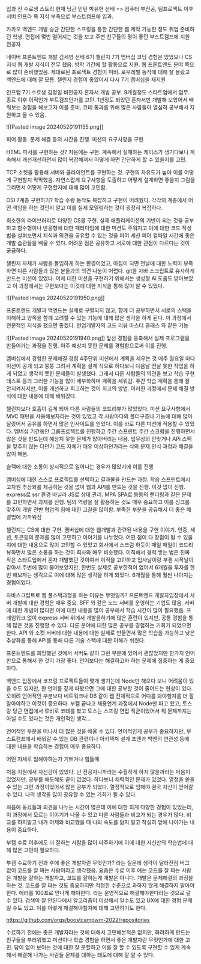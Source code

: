입과 전 수료생 스토리
현재 당근 인턴 박유현 선배 => 컴퓨터 부전공, 팀프로젝트 이후 서버 인프라 쪽 지식 부족으로 부스트캠프에 입과.

카카오 백엔드 개발 승균
간단한 스프링을 통한 간단한 웹 제작 가능한 정도 취업 준비하던 학생. 면접에 몇번 떨어지는 것을 보고 주변 친구들의 평이 좋던 부스트캠프에 지원
전공자

네이버 프론트엔드 개발 김세영 선배
6기 챌린지 7기 멤버십
코딩 경험은 있었으나 CS 지식 웹 개발 지식이 전무 했음. 방학 기간에 할 활동으로 지원. 웹 프론트엔드 분야 쪽으로 많이 준비했었음. 제대로된 프로젝트 경험이 미비. 로우레벨 동작에 대해 잘 몰랐고 백엔드에 대해 잘 모름. 챌린지 경험이 좋았어서 다시 7기 멤버십을 재지원

인프랩 7기 수료생 김명일 
비전공자 혼자서 개발 공부. 9개월정도 스타트업에서 업무. 종료 이후 이직인가 부트캠프인가를 고민. 1년정도 되었던 혼자서만 개발해 보았어서 배워보는 경험을 해보고자 이를 준비. 코테 통과를 위해 많은 사람들이 열심히 공부해서 지원하고 올 수 있음.

![[Pasted image 20240520191155.png]]

피어 활동. 문제 해결 등의 시간을 진행. 미션의 요구사항을 구현

HTML 파서를 구현하는 것? 처음에는 구현. 계속해서 실패하는 케이스가 생기다보니 계속해서 개선개선하면서 많이 복잡해져서 어떻게 하면 간단하게 할 수 있을지를 고민.

TCP 소켓을 활용해 서버와 클라이언트를 구현하는 것. 구현의 자유도가 높아 이를 어떻게 구현할지 막막했음. 자연스럽게 요구사항을 도출하고 어떻게 설계하면 좋을지 그림을 그리면서 어떻게 구현할지에 대해 많이 고민함.

OSI 7계층 구현하기? 학습 수랑 동작도 복잡하고 구현이 어려웠다. 각각의 계층에서 어떤 책임을 하는 것인지 알고 이를 실제 모델링하는 것이 굉장히 복잡하다.

최소한의 라이브러리로 다양한 CS를 구현. 실제 애플리케이션의 기반이 되는 것을 공부하고 함수형이나 반응형에 대한 패러다임에 대한 미션도 주워지고 이에 대한 코드 작성법을 살펴보면서 지식과 의견을 공유할 수 있는 것을 피어 세션 피어 컴파일 시간에 좋은 개발 습관들을 배울 수 있다. 
어려운 점은 공유하고 서로에 대한 관점이 다르다는 것이 궁금하다.

챌린지 자체가 사람을 몰입하게 하는 환경이었고, 아침이 되면 전날에 대한 노력이 부족하면 다른 사람들과 많은 분들과의 의견 나눔이 어렵다. git을 자바 스크립트로 유사하게 만드는 미션이 있었다. 이에 대한 미션을 구현하기 위해서는 생성형 Ai 도움도 받아보았고 이 과정에서는 구현보다는 이것에 대한 지식을 통해 많이 알 수 있었다.

![[Pasted image 20240520191950.png]]

프론트엔드 개발과 백엔드는 실제로 구별되지 않고, 함께 더 공부하면서 서로의 스택을 이해하고 양쪽을 함께 고려할 수 있는 기능에 대해 많은 생각을 하게 된다.
이 과정에서 전문적인 지식을 했으면 좋겠다. 현업개발자의 코드 리뷰 마스터 클래스 와 같은 기능



![[Pasted image 20240520191940.png]]
앞선 경험을 응축해서 실제 프로그램을 만들어가는 과정을 진행. 아주 예상치 못한 문제를 경험함으로써 이를 진행. 

멤버십에서 경험한 문제해결 경험
4주단위 미션에서 계획을 세우는 것 매주 월요일 마다 미션이 공개 되고 뭉뚱 그려서 계획을 설계 식으로 하다보니 다음날 전날 못한 작업을 하게 되었고 생각치 못한 문제들이 발생했다.
그래서 다른 사람들의 의견을 보고 학습 구현 테스트 등의 그러한 기능을 많이 세부화하며 계획을 세워감. 주간 학습 계획을 통해 잘 안지켜지지만, 이를 개선하고 회고하는 것이 최고의 방법. 
이러한 과정에서 문제 해결 방식에 대한 내용에 대해 배워갔다.

챌린지보다 호흡이 길게 되어 다른 사람들의 코드리뷰가 많았었다. 미션 요구사항에서 MVC 패턴을 사용해보자라는 것이 있었고 각 사람마다의 폴더구조나 기능에 대해 많이 달랐어서 공유를 하면서 많은 인사이트를 얻었다.
이를 바로 다른 미션에 적용할 수 있었다. 멤버십 기간동안 그룹프로젝트를 진행하고 주간 스프린트 주간 스크럼을 진행하면서 많은 것을 만드는데 예상치 못한 문제가 많아버리는 내용. 업무상의 안맞거나 APi 스팩을 맞추지 않는 다던가 코드 자체가 매우 이상하던가라는 식의 문제 인식 과정과 해결을 많이 해봄.

슬랙에 대한 소통이 상시적으로 일어나는 경우가 많았기에 이를 진행

멤버십에 대한 스스로 프로젝트를 선택하고 결과물을 만드는 과정. 학습 스프린트에서 고차원 추상화를 제공하는 것을 없이 웹과 API를 만드는 것을 진행. 이것 없이 진행. express로 ssr 환경 바닐라 JS로 상태 관리. MPA SPA로 등등의 렌더링과 같은 문제를 고민하면서 과제를 진행. 팀의 역량을 잘 활용하는 것도 매우 중요하고 이를 싱크를 맞추어 개발 전반 협업의 힘에 대한 고찰을 많이함.
부족한 부분을 공유해서 더 좋은 해결법에 가까워짐

챌린지는 CS에 대한 구현. 멤버십에 대한 웹개발과 관련된 내용을 구현
이야기. 인증, 세션, 토큰등의 문제를 많이 고민하고 이야기를 나누었다. 어떤 점이 다 장점이 될 수 있을지에 대한 내용으로 많이 고민할 수 있었고 회사에서 스크럼 하듯이 매일 매일이 코드리뷰하면서 많은 소통을 하는 것이 회사와 매우 비슷했다.
이직해서 경력 쌓는 법은 진짜 작은 스타트업에서 혼자 개발했던 것이여서 이직을 고민하고 입사날이랑 부캠 시작날이 같아서 주변에 많이 물어보았지만, 한번도 실제로 공부한적이 없어서 6개월을 투자를 한번 해보자는 생각으로 이에 대해 많은 생각을 하게 되었다. 6개월을 통해 훨씬 나아지는 경험이었다.

자바스크립트로 웹 풀스택과정을 하는 이유는 무엇일까?
프론트엔드 개발자입장에서 서버 개발에 대한 경험은 매우 중요. BFF 와 같은 노드 서버를 운영하는 기업도 많음. 서버에 대한 개념이 많다면 이에 대한 내용을 많이 공부해서 학습 시간이 많이 필요했음. 프레임워크 없이 express 서버 위에서 개발을하기에 많은 혼란이 있지만, 공통 경험을 통해 많은 것을 진행할 수 있다.
다른 분야에 대한 많은 공부를 경험하는 기회가 되었으면한다.
API 와 소켓 서버에 대한 내용에 대한 실제로 만들면서 많은 학습을 가능하고
낮은 추상화를 통해 API를 통해 다른 기술 스택에 대한 이해가 쉬웠다.

프론트엔드를 희망했던 것에서 서버도 같이 그런 부분에 있어서 괜찮았지만
한가지 언어만으로 통해서 한 것이 가장 좋다.
​​언어보다는 해결하고자 하는 문제에 집중하는 게 중요하다.

백엔드 입장에서 코프링 프로젝트들이 몇개 생기는데 Node만 해오다 보니 어려움이 있을 수도 있지만, 한 언어를 깊게 파봤으면 그에 대한 공부할 것이 줄어드는 현상이 있다. 오히려 언어적인 부분보다 네트워크나 DB 같이 웹 전체적으로 어디를 봐야할지를 더 잘 알아야하고 이것이 중요하다.
부캠 끝나고 채용연계 과정에서 Node만 파고 왔고, 토스랑 당근 면접에서 루비로 코테를 봤고 토스는 스프링 면접 직군이었어서 뭐 문제까지는 아닐 수도 있다는 것은 개인적인 생각...

언어적인 부분을 떠나서 더 많은 것을 배울 수 있다. 언어적인게 공부가 중요하지만, 부스트캠프에서 배워갈 수 있는 DB 관련이나 아키텍쳐 설계 프엔과 백엔의 연관성 등에 대한 내용을 학습하는 경험이 매우 중요하다.

어떤 자세로 임해야하는가 기쁘거나 힘들때

처음 지원에서 자신감이 있었다. 난 전공자니까라는 수월하게 하지 않을까라는 마음이 있었지만, 공부를 해도해도 끝이 없었다. 하다보니 채력적인 문제가 있었다.
열정을 쏟을 수 있는 그런 과정이었어서 많은 공부가 되었다.
열정적으로 임해야 결국 자신이 얻어갈 수 있다. 나의 생각을 많이 공유할 수 있는 기회가 될 수 있다.

처음에 동료들과 의견을 나누는 시간이 많은데 이에 대한 되게 다양한 경험이 있었는데, 이 과정에서 모르는 이야기가 나올 수 있고 다른 사람들과 비교가 되는 경우가 많다. 비교를 하지말고 내가 어제와 비교했을 때 나의 속도를 잃지 말고 착실히 앞에 나아가는 내용이 중요하다.

부캠 수료 이후에도 더 잘하는 사람을 많이 마주하기에 이에 대한 자신만의 학습법에 대해 많은 고민이 필요하다.

부캠 수료하기 전과 후에 좋은 개발자란 무엇인가? 라는 질문에 생각이 달라진점
버그 없이 코드를 잘 짜는 사람이라고 생각했음.
요즘은 수료 이후 에는 코드를 잘 짜는 사람은 개발을 잘하는 개발자고, 코드를 잘하는게 개발은 아니다. 개발은 문제해결의 과정을 하는 것. 코드를 잘 짜는 것도 중요하지만 적정한 수준으로 과하지 않게 해결하지 말아야한다. 에러를 100프로 안나게 해야한다. 라는 운영적으로 해결해야한다라는 것으로 갈 수 있다.
검색이 잘 안된다에서 알고리즘이 이상해서 일수도 있고 UX에 대한 경험 문제일 수도 있고. 이를 어떻게 해결해야할지에 대해 고민하기도 한다.

https://github.com/orgs/boostcampwm-2022/repositories

수료하기 전에는 좋은 개발자라는 것에 대해서 고민해본적은 없지만, 화려하게 만드는 친구들을 부러워했고 미션이나 학습 경험을 하면서 좋은 개발자란 무엇인가에 대한 고민. 답이 없어 보이는 것에 대한 잘 분할하고 이를 잘 할 수 있도록 구현할 수 있게 계속해서 해결해 나가는 사람들 문제를 대하는 태도에 대해 잘 알 수 있다.


